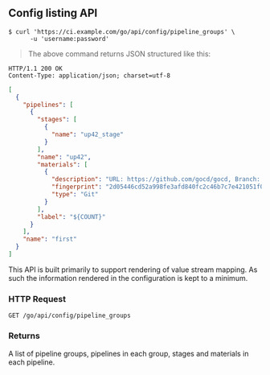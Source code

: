 ## Config listing API

```shell
$ curl 'https://ci.example.com/go/api/config/pipeline_groups' \
      -u 'username:password'
```

> The above command returns JSON structured like this:

```http
HTTP/1.1 200 OK
Content-Type: application/json; charset=utf-8
```

```json
[
  {
    "pipelines": [
      {
        "stages": [
          {
            "name": "up42_stage"
          }
        ],
        "name": "up42",
        "materials": [
          {
            "description": "URL: https://github.com/gocd/gocd, Branch: master",
            "fingerprint": "2d05446cd52a998fe3afd840fc2c46b7c7e421051f0209c7f619c95bedc28b88",
            "type": "Git"
          }
        ],
        "label": "${COUNT}"
      }
    ],
    "name": "first"
  }
]
```

This API is built primarily to support rendering of value stream mapping. As such the information rendered in the configuration is kept to a minimum.

### HTTP Request

`GET /go/api/config/pipeline_groups`

### Returns

A list of pipeline groups, pipelines in each group, stages and materials in each pipeline.
